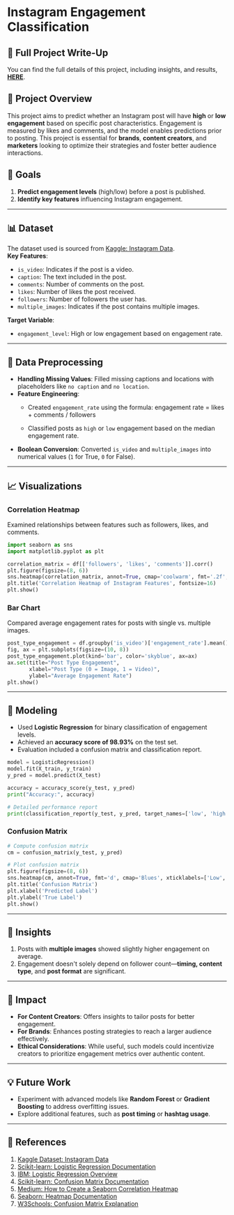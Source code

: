 
# Instagram Engagement Classification


## 📄 Full Project Write-Up  
You can find the full details of this project, including insights, and results, **[HERE]([(https://ashleyroque3183.wixsite.com/ashleyroque))**.  



## 📜 Project Overview  
This project aims to predict whether an Instagram post will have **high** or **low engagement** based on specific post characteristics. Engagement is measured by likes and comments, and the model enables predictions prior to posting. This project is essential for **brands**, **content creators**, and **marketers** looking to optimize their strategies and foster better audience interactions.



## 🎯 Goals  
1. **Predict engagement levels** (high/low) before a post is published.  
2. **Identify key features** influencing Instagram engagement.

---

## 📊 Dataset  
The dataset used is sourced from [Kaggle: Instagram Data](https://www.kaggle.com/datasets/propriyam/instagram-data).  
**Key Features**:  
- `is_video`: Indicates if the post is a video.  
- `caption`: The text included in the post.  
- `comments`: Number of comments on the post.  
- `likes`: Number of likes the post received.  
- `followers`: Number of followers the user has.  
- `multiple_images`: Indicates if the post contains multiple images.  

**Target Variable**:  
- `engagement_level`: High or low engagement based on engagement rate.

---

## 🧹 Data Preprocessing  
- **Handling Missing Values**: Filled missing captions and locations with placeholders like `no caption` and `no location`.  
- **Feature Engineering**:  
  - Created `engagement_rate` using the formula:
    engagement rate = likes + comments / followers 

  - Classified posts as `high` or `low` engagement based on the median engagement rate.  
- **Boolean Conversion**: Converted `is_video` and `multiple_images` into numerical values (`1` for True, `0` for False).  

---

## 📈 Visualizations  
### Correlation Heatmap  
Examined relationships between features such as followers, likes, and comments.  

```python
import seaborn as sns
import matplotlib.pyplot as plt

correlation_matrix = df[['followers', 'likes', 'comments']].corr()
plt.figure(figsize=(8, 6))
sns.heatmap(correlation_matrix, annot=True, cmap='coolwarm', fmt='.2f', cbar=True)
plt.title('Correlation Heatmap of Instagram Features', fontsize=16)
plt.show()
```

### Bar Chart  
Compared average engagement rates for posts with single vs. multiple images.  

```python
post_type_engagement = df.groupby('is_video')['engagement_rate'].mean()
fig, ax = plt.subplots(figsize=(10, 8))
post_type_engagement.plot(kind='bar', color='skyblue', ax=ax)
ax.set(title="Post Type Engagement", 
       xlabel="Post Type (0 = Image, 1 = Video)", 
       ylabel="Average Engagement Rate")
plt.show()
```

---

## 🤖 Modeling  
- Used **Logistic Regression** for binary classification of engagement levels.  
- Achieved an **accuracy score of 98.93%** on the test set.  
- Evaluation included a confusion matrix and classification report.

```python
model = LogisticRegression() 
model.fit(X_train, y_train) 
y_pred = model.predict(X_test)

accuracy = accuracy_score(y_test, y_pred) 
print("Accuracy:", accuracy)

# Detailed performance report
print(classification_report(y_test, y_pred, target_names=['low', 'high']))
```

### Confusion Matrix  
```python
# Compute confusion matrix
cm = confusion_matrix(y_test, y_pred)

# Plot confusion matrix
plt.figure(figsize=(8, 6))
sns.heatmap(cm, annot=True, fmt='d', cmap='Blues', xticklabels=['Low', 'High'], yticklabels=['Low', 'High'])
plt.title('Confusion Matrix')
plt.xlabel('Predicted Label')
plt.ylabel('True Label')
plt.show()

```

---

## 📖 Insights  
1. Posts with **multiple images** showed slightly higher engagement on average.  
2. Engagement doesn't solely depend on follower count—**timing, content type**, and **post format** are significant.  

---

## 🌟 Impact  
- **For Content Creators**: Offers insights to tailor posts for better engagement.  
- **For Brands**: Enhances posting strategies to reach a larger audience effectively.  
- **Ethical Considerations**: While useful, such models could incentivize creators to prioritize engagement metrics over authentic content.


---

## 💡 Future Work  
- Experiment with advanced models like **Random Forest** or **Gradient Boosting** to address overfitting issues.  
- Explore additional features, such as **post timing** or **hashtag usage**.

---

## 📜 References  
1. [Kaggle Dataset: Instagram Data](https://www.kaggle.com/datasets/propriyam/instagram-data)  
2. [Scikit-learn: Logistic Regression Documentation](https://scikitlearn.org/dev/modules/generated/sklearn.linear_model.LogisticRegression.html)  
3. [IBM: Logistic Regression Overview](https://www.ibm.com/topics/logistic-regression)  
4. [Scikit-learn: Confusion Matrix Documentation](https://scikitlearn.org/dev/modules/generated/sklearn.metrics.confusion_matrix.html)  
5. [Medium: How to Create a Seaborn Correlation Heatmap](https://medium.com/@szabo.bibor/how-to-create-a-seaborn-correlation-heatmap-in-python-834c0686b88e)  
6. [Seaborn: Heatmap Documentation](https://seaborn.pydata.org/generated/seaborn.heatmap.html)  
7. [W3Schools: Confusion Matrix Explanation](https://www.w3schools.com/python/python_ml_confusion_matrix.asp)  


